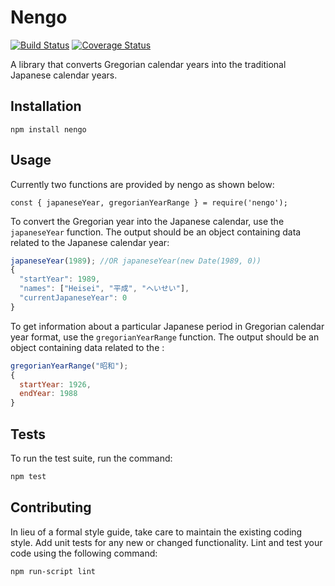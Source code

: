 Nengo
=========

[![Build Status](https://travis-ci.org/KevinAdu/nengo.svg?branch=master)](https://travis-ci.org/KevinAdu/nengo)
[![Coverage Status](https://coveralls.io/repos/github/KevinAdu/nengo/badge.svg?branch=master)](https://coveralls.io/github/KevinAdu/nengo?branch=master)

A library that converts Gregorian calendar years into the traditional Japanese calendar years.

## Installation

  `npm install nengo`

## Usage

Currently two functions are provided by nengo as shown below:

```
const { japaneseYear, gregorianYearRange } = require('nengo');
```

To convert the Gregorian year into the Japanese calendar, use the `japaneseYear` function.
The output should be an object containing data related to the Japanese calendar year:

```js
japaneseYear(1989); //OR japaneseYear(new Date(1989, 0))
{
  "startYear": 1989,
  "names": ["Heisei", "平成", "へいせい"],
  "currentJapaneseYear": 0
}
```

To get information about a particular Japanese period in Gregorian calendar year format, use the `gregorianYearRange` function.
The output should be an object containing data related to the :

```js
gregorianYearRange("昭和");
{
  startYear: 1926,
  endYear: 1988
}
```

## Tests

To run the test suite, run the command:

```bash
npm test
```

## Contributing

In lieu of a formal style guide, take care to maintain the existing coding style. Add unit tests for any new or changed functionality. Lint and test your code using the following command:

```bash
npm run-script lint
```